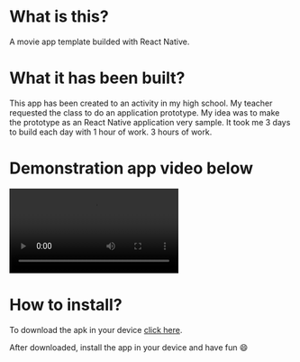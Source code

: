 # What is this?
A movie app template builded with React Native.

# What it has been built?
This app has been created to an activity in my high school.
My teacher requested the class to do an application prototype.
My idea was to make the prototype as an React Native application very sample.
It took me 3 days to build each day with 1 hour of work.
3 hours of work.

# Demonstration app video below
![demonstration](https://github.com/OzRib/Home-Cine/blob/master/record/demonstration.mp4)

# How to install?
To download the apk in your device
[click here](https://expo.io/artifacts/9867d8cc-2b48-4113-b65f-0f1c852e1865).

After downloaded, install the app in your device and have fun 😄
